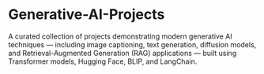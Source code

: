 # Generative-AI-Projects
A curated collection of projects demonstrating modern generative AI techniques — including image captioning, text generation, diffusion models, and Retrieval-Augmented Generation (RAG) applications — built using Transformer models, Hugging Face, BLIP, and LangChain.
